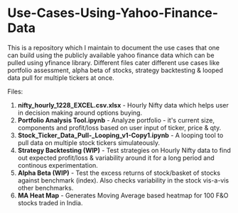 # Use-Cases-Using-Yahoo-Finance-Data
This is a repository which I maintain to document the use cases that one can build using the publicly available yahoo finance data which can be pulled using yfinance library. Different files cater different use cases like portfolio assessment, alpha beta of stocks, strategy backtesting & looped data pull for multiple tickers at once.

Files:
1. **nifty_hourly_1228_EXCEL.csv.xlsx** - Hourly Nifty data which helps user in decision making around options buying.
2. **Portfolio Analysis Tool.ipynb** - Analyze portfolio - it's current size, components and profit/loss based on user input of ticker, price & qty.
3. **Stock_Ticker_Data_Pull-_Looping_v1-Copy1.ipynb** - A looping tool to pull data on multiple stock tickers simulateously.
4. **Strategy Backtesting (WIP)** - Test strategies on Hourly Nifty data to find out expected profit/loss & variability around it for a long period and continous experimentation.
5. **Alpha Beta (WIP)** - Test the excess returns of stock/basket of stocks against benchmark (index). Also checks variability in the stock vis-a-vis other benchmarks.
6. **MA Heat Map** - Generates Moving Average based heatmap for 100 F&O stocks traded in India. 
